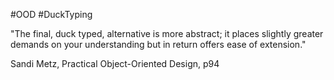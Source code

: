 #OOD #DuckTyping 

"The final, duck typed, alternative is more abstract; it places slightly greater demands on your understanding but in return offers ease of extension."

Sandi Metz, Practical Object-Oriented Design, p94